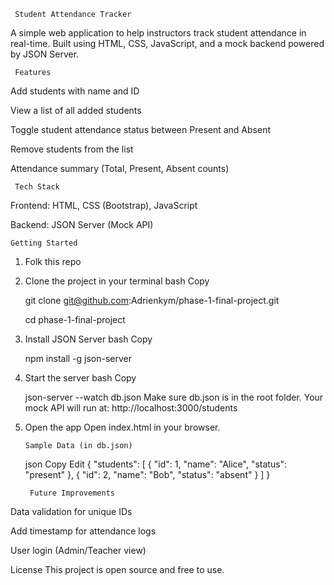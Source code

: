     Student Attendance Tracker

A simple web application to help instructors track student attendance in real-time. Built using HTML, CSS, JavaScript, and a mock backend powered by JSON Server.

     Features

Add students with name and ID

View a list of all added students

Toggle student attendance status between Present and Absent

Remove students from the list

Attendance summary (Total, Present, Absent counts)

     Tech Stack

Frontend: HTML, CSS (Bootstrap), JavaScript

Backend: JSON Server (Mock API)

    Getting Started

1.  Folk this repo

2.  Clone the project in your terminal
    bash
    Copy

    git clone git@github.com:Adrienkym/phase-1-final-project.git

    cd phase-1-final-project

3.  Install JSON Server
    bash
    Copy

    npm install -g json-server

4.  Start the server
    bash
    Copy

    json-server --watch db.json
    Make sure db.json is in the root folder. Your mock API will run at:
    http://localhost:3000/students

5.  Open the app
    Open index.html in your browser.

        Sample Data (in db.json)

    json
    Copy
    Edit
    {
    "students": [
    { "id": 1, "name": "Alice", "status": "present" },
    { "id": 2, "name": "Bob", "status": "absent" }
    ]
    }

         Future Improvements

Data validation for unique IDs

Add timestamp for attendance logs

User login (Admin/Teacher view)

License
This project is open source and free to use.
